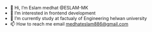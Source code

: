 - 👋 Hi, I’m Eslam medhat @ESLAM-MK
- 👀 I’m interested in frontend development
- 🌱 I’m currently study at factualy of Engineering helwan university 
- 📫 How to reach me email medhateslam886@gmail.com


